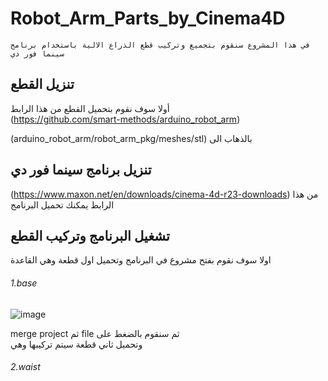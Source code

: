 # Robot_Arm_Parts_by_Cinema4D
	في هذا المشروع سنقوم بتجميع وتركيب قطع الذراع الالية باستخدام برنامج سينما فور دي
  
## تنزيل القطع
أولا سوف نقوم بتحميل القطع من هذا الرابط   
(https://github.com/smart-methods/arduino_robot_arm)

 
(arduino_robot_arm/robot_arm_pkg/meshes/stl) بالذهاب الى

## تنزيل برنامج سينما فور دي
(https://www.maxon.net/en/downloads/cinema-4d-r23-downloads) من هذا الرابط يمكنك تحميل البرنامج


## تشغيل البرنامج وتركيب القطع
اولا سوف نقوم بفتح مشروع في البرنامج وتحميل اول قطعة وهي القاعدة
###### 1.base
![image](https://user-images.githubusercontent.com/61877121/127896471-3519209c-1225-4cda-8a1e-9e3535f9cece.png)

merge project ثم file ثم سنقوم بالضغط على  
 وتحميل ثاني قطعة سيتم تركيبها وهي 
 ###### 2.waist
 
